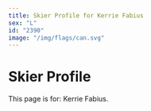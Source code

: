 ```yaml
---
title: Skier Profile for Kerrie Fabius
sex: "L"
id: "2390"
image: "/img/flags/can.svg" 
---
```


# Skier Profile

This page is for: Kerrie Fabius.
    